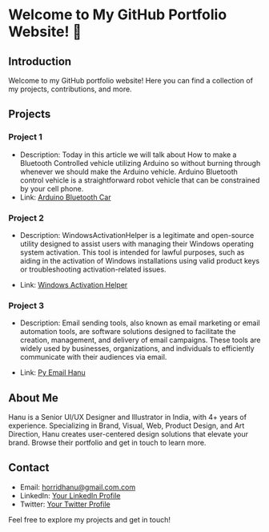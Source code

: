 # Welcome to My GitHub Portfolio Website! 🚀

## Introduction
Welcome to my GitHub portfolio website! Here you can find a collection of my projects, contributions, and more.

## Projects
### Project 1
- Description: Today in this article we will talk about How to make a Bluetooth Controlled vehicle utilizing Arduino so without burning through whenever we should make the Arduino vehicle. Arduino Bluetooth control vehicle is a straightforward robot vehicle that can be constrained by your cell phone.
- Link: [Arduino Bluetooth Car
](https://github.com/HorridHanu/Arduino-Bluetooth-Car)

### Project 2
- Description: WindowsActivationHelper is a legitimate and open-source utility designed to assist users with managing their Windows operating system activation. This tool is intended for lawful purposes, such as aiding in the activation of Windows installations using valid product keys or troubleshooting activation-related issues.

- Link: [Windows Activation Helper](https://github.com/HorridHanu/WindowsActivationHelper)

### Project 3
- Description: Email sending tools, also known as email marketing or email automation tools, are software solutions designed to facilitate the creation, management, and delivery of email campaigns. These tools are widely used by businesses, organizations, and individuals to efficiently communicate with their audiences via email.


- Link: [Py Email Hanu](https://github.com/HorridHanu/pyemailhanu)


## About Me
Hanu is a Senior UI/UX Designer and Illustrator in India, with 4+ years of experience. Specializing in Brand, Visual, Web, Product Design, and Art Direction, Hanu creates user-centered design solutions that elevate your brand. Browse their portfolio and get in touch to learn more.

## Contact
- Email: horridhanu@gmail.com.com
- LinkedIn: [Your LinkedIn Profile](https://www.linkedin.com/in/horridhanu/)
- Twitter: [Your Twitter Profile](https://twitter.com/horridhanu)

Feel free to explore my projects and get in touch!
